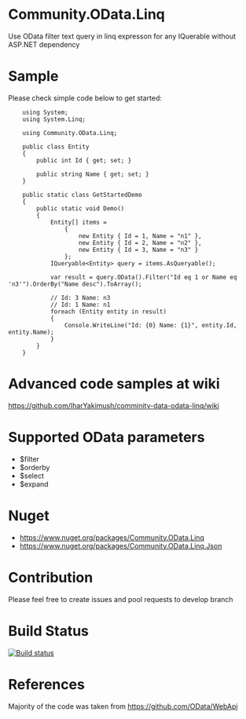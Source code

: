 # Community.OData.Linq
Use OData filter text query in linq expresson for any IQuerable without ASP.NET dependency

# Sample
Please check simple code below to get started:

```
    using System;
    using System.Linq;

    using Community.OData.Linq;

    public class Entity
    {
        public int Id { get; set; }

        public string Name { get; set; }
    }

    public static class GetStartedDemo
    {
        public static void Demo()
        {
            Entity[] items =
                {
                    new Entity { Id = 1, Name = "n1" },
                    new Entity { Id = 2, Name = "n2" },
                    new Entity { Id = 3, Name = "n3" }
                };
            IQueryable<Entity> query = items.AsQueryable();

            var result = query.OData().Filter("Id eq 1 or Name eq 'n3'").OrderBy("Name desc").ToArray();

            // Id: 3 Name: n3
            // Id: 1 Name: n1
            foreach (Entity entity in result)
            {
                Console.WriteLine("Id: {0} Name: {1}", entity.Id, entity.Name);
            }
        }
    }
```
# Advanced code samples at wiki
https://github.com/IharYakimush/comminity-data-odata-linq/wiki

# Supported OData parameters
- $filter
- $orderby
- $select
- $expand

# Nuget
- https://www.nuget.org/packages/Community.OData.Linq
- https://www.nuget.org/packages/Community.OData.Linq.Json

# Contribution
Please feel free to create issues and pool requests to develop branch

# Build Status
[![Build status](https://ci.appveyor.com/api/projects/status/yrmp3074ryce61gb/branch/develop?svg=true)](https://ci.appveyor.com/project/IharYakimush/comminity-data-odata-linq/branch/develop)

# References
Majority of the code was taken from https://github.com/OData/WebApi

